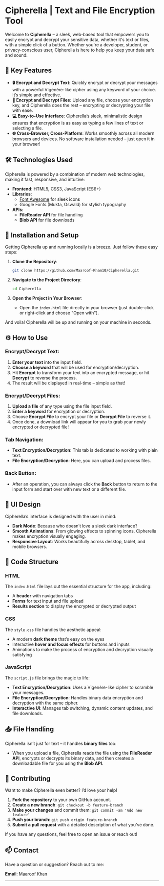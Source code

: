 # **Cipherella | Text and File Encryption Tool**

Welcome to **Cipherella** – a sleek, web-based tool that empowers you to easily encrypt and decrypt your sensitive data, whether it's text or files, with a simple click of a button. Whether you're a developer, student, or privacy-conscious user, Cipherella is here to help you keep your data safe and sound.

## **🚀 Key Features**

- **🔒 Encrypt and Decrypt Text**: Quickly encrypt or decrypt your messages with a powerful Vigenère-like cipher using any keyword of your choice. It’s simple and effective.
- **📂 Encrypt and Decrypt Files**: Upload any file, choose your encryption key, and Cipherella does the rest – encrypting or decrypting your file with ease.
- **💻 Easy-to-Use Interface**: Cipherella’s sleek, minimalistic design ensures that encryption is as easy as typing a few lines of text or selecting a file.
- **🌐 Cross-Browser, Cross-Platform**: Works smoothly across all modern browsers and devices. No software installation needed – just open it in your browser!

## **🛠️ Technologies Used**

Cipherella is powered by a combination of modern web technologies, making it fast, responsive, and intuitive:

- **Frontend**: HTML5, CSS3, JavaScript (ES6+)
- **Libraries**: 
  - [Font Awesome](https://fontawesome.com/) for sleek icons
  - Google Fonts (Mukta, Oswald) for stylish typography
- **APIs**: 
  - **FileReader API** for file handling
  - **Blob API** for file downloads

## **🔧 Installation and Setup**

Getting Cipherella up and running locally is a breeze. Just follow these easy steps:

1. **Clone the Repository**:
   ```bash
   git clone https://github.com/Maaroof-Khan10/Cipherella.git
   ```

2. **Navigate to the Project Directory**:
   ```bash
   cd Cipherella
   ```

3. **Open the Project in Your Browser**:
   - Open the `index.html` file directly in your browser (just double-click or right-click and choose "Open with").

And voila! Cipherella will be up and running on your machine in seconds.

## **⚙️ How to Use**

### **Encrypt/Decrypt Text**:
1. **Enter your text** into the input field.
2. **Choose a keyword** that will be used for encryption/decryption.
3. Hit **Encrypt** to transform your text into an encrypted message, or hit **Decrypt** to reverse the process.
4. The result will be displayed in real-time – simple as that!

### **Encrypt/Decrypt Files**:
1. **Upload a file** of any type using the file input field.
2. **Enter a keyword** for encryption or decryption.
3. Choose **Encrypt File** to encrypt your file or **Decrypt File** to reverse it.
4. Once done, a download link will appear for you to grab your newly encrypted or decrypted file!

### **Tab Navigation**:
- **Text Encryption/Decryption**: This tab is dedicated to working with plain text.
- **File Encryption/Decryption**: Here, you can upload and process files.

### **Back Button**:
- After an operation, you can always click the **Back** button to return to the input form and start over with new text or a different file.

## **🎨 UI Design**

Cipherella’s interface is designed with the user in mind:
- **Dark Mode**: Because who doesn’t love a sleek dark interface?
- **Smooth Animations**: From glowing effects to spinning icons, Cipherella makes encryption visually engaging.
- **Responsive Layout**: Works beautifully across desktop, tablet, and mobile browsers.

## **📂 Code Structure**

### **HTML**
The `index.html` file lays out the essential structure for the app, including:
- A **header** with navigation tabs
- **Forms** for text input and file upload
- **Results section** to display the encrypted or decrypted output

### **CSS**
The `style.css` file handles the aesthetic appeal:
- A modern **dark theme** that’s easy on the eyes
- Interactive **hover and focus effects** for buttons and inputs
- Animations to make the process of encryption and decryption visually satisfying

### **JavaScript**
The `script.js` file brings the magic to life:
- **Text Encryption/Decryption**: Uses a Vigenère-like cipher to scramble your messages.
- **File Encryption/Decryption**: Handles binary data encryption and decryption with the same cipher.
- **Interactive UI**: Manages tab switching, dynamic content updates, and file downloads.

## **📥 File Handling**

Cipherella isn’t just for text – it handles **binary files** too:
- When you upload a file, Cipherella reads the file using the **FileReader API**, encrypts or decrypts its binary data, and then creates a downloadable file for you using the **Blob API**.

## **🤝 Contributing**

Want to make Cipherella even better? I’d love your help!

1. **Fork the repository** to your own GitHub account.
2. **Create a new branch**: `git checkout -b feature-branch`
3. **Make your changes** and commit them: `git commit -am 'Add new feature'`
4. **Push your branch**: `git push origin feature-branch`
5. **Submit a pull request** with a detailed description of what you’ve done.

If you have any questions, feel free to open an issue or reach out!

## **📫 Contact**

Have a question or suggestion? Reach out to me:

**Email**: [Maaroof Khan](mailto:maaroofkhan2004@gmail.com)

---
